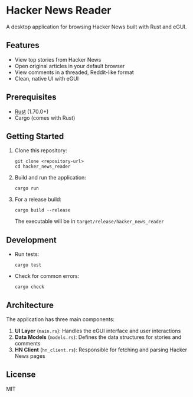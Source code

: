 # Hacker News Reader

A desktop application for browsing Hacker News built with Rust and eGUI.

## Features

- View top stories from Hacker News
- Open original articles in your default browser
- View comments in a threaded, Reddit-like format
- Clean, native UI with eGUI

## Prerequisites

- [Rust](https://www.rust-lang.org/tools/install) (1.70.0+)
- Cargo (comes with Rust)

## Getting Started

1. Clone this repository:
   ```
   git clone <repository-url>
   cd hacker_news_reader
   ```

2. Build and run the application:
   ```
   cargo run
   ```

3. For a release build:
   ```
   cargo build --release
   ```
   The executable will be in `target/release/hacker_news_reader`

## Development

- Run tests:
  ```
  cargo test
  ```

- Check for common errors:
  ```
  cargo check
  ```

## Architecture

The application has three main components:

1. **UI Layer** (`main.rs`): Handles the eGUI interface and user interactions
2. **Data Models** (`models.rs`): Defines the data structures for stories and comments
3. **HN Client** (`hn_client.rs`): Responsible for fetching and parsing Hacker News pages

## License

MIT